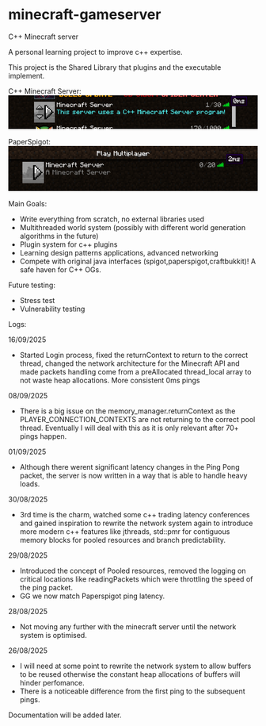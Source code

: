 # minecraft-gameserver
C++ Minecraft server

A personal learning project to improve c++ expertise. 

This project is the Shared Library that plugins and the executable implement.

C++ Minecraft Server:
![img_4.png](img_4.png)

PaperSpigot:
![img_1.png](img_1.png)

Main Goals:

- Write everything from scratch, no external libraries used
- Multithreaded world system (possibly with different world generation algorithms in the future)
- Plugin system for c++ plugins
- Learning design patterns applications, advanced networking 
- Compete with original java interfaces (spigot,paperspigot,craftbukkit)! A safe haven for C++ OGs.

Future testing:

- Stress test
- Vulnerability testing


Logs:

16/09/2025
- Started Login process, fixed the returnContext to return to the correct thread, changed the network architecture for the Minecraft API and made packets handling come from a preAllocated thread_local array to not waste heap allocations. More consistent 0ms pings

08/09/2025
- There is a big issue on the memory_manager.returnContext as the PLAYER_CONNECTION_CONTEXTS are not returning to the correct pool thread. Eventually I will deal with this as it is only relevant after 70+ pings happen.

01/09/2025
- Although there werent significant latency changes in the Ping Pong packet, the server is now written  in a way that is able to handle heavy loads.

30/08/2025
- 3rd time is the charm, watched some c++ trading latency conferences and gained inspiration to rewrite the network system again to introduce more modern c++ features like jthreads, std::pmr for contiguous memory blocks for pooled resources and branch predictability.

29/08/2025
- Introduced the concept of Pooled resources, removed the logging on critical locations like readingPackets which were throttling the speed of the ping packet.
- GG we now match Paperspigot ping latency.

28/08/2025
- Not moving any further with the minecraft server until the network system is optimised.

26/08/2025
- I will need at some point to rewrite the network system to allow buffers to be reused otherwise the constant heap allocations of buffers will hinder perfomance.
- There is a noticeable difference from the first ping to the subsequent pings.


Documentation will be added later.
